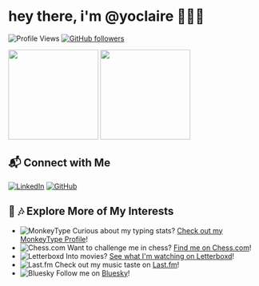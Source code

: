 # hey there, i'm @yoclaire 🧘🏻‍♀️

![Profile Views](https://komarev.com/ghpvc/?username=yoclaire&color=blueviolet)
[![GitHub followers](https://img.shields.io/github/followers/yoclaire.svg?style=social&label=Follow)](https://github.com/yoclaire?tab=followers)

<div>
  <img height="180em" src="https://github-readme-streak-stats.herokuapp.com/?user=yoclaire&hide_border=true" />
  <img height="180em" src="https://github-readme-stats.vercel.app/api/top-langs/?username=yoclaire&exclude_repo=yoclaire.github.io&show_icons=true&hide_border=true&layout=compact&langs_count=8"/>
</div>

## 📬 Connect with Me

[![LinkedIn](https://img.shields.io/badge/LinkedIn-0A66C2?style=flat&logo=linkedin&logoColor=white)](https://linkedin.com/in/yoclaire)
[![GitHub](https://img.shields.io/badge/Like_recursion%3F-100000?style=flat&logo=github&logoColor=white)](https://github.com/yoclaire)

## 🎥 🎶 Explore More of My Interests

- ![MonkeyType](https://img.shields.io/badge/MonkeyType-%23FF5F00.svg?style=for-the-badge&logo=monkeytype&logoColor=white) Curious about my typing stats? [Check out my MonkeyType Profile](https://monkeytype.com/profile/yoclaire)!
- ![Chess.com](https://img.shields.io/badge/Chess.com-%2331A8FF.svg?style=for-the-badge&logo=chess.com&logoColor=white) Want to challenge me in chess? [Find me on Chess.com](https://www.chess.com/member/yoclaire)!
- ![Letterboxd](https://img.shields.io/badge/Letterboxd-%231C1C1C.svg?style=for-the-badge&logo=letterboxd&logoColor=white) Into movies? [See what I'm watching on Letterboxd](https://letterboxd.com/mumbleclaire/)!
- ![Last.fm](https://img.shields.io/badge/Last.fm-%23D51007.svg?style=for-the-badge&logo=last.fm&logoColor=white) Check out my music taste on [Last.fm](https://www.last.fm/user/punkbunniebabe)!
- ![Bluesky](https://img.shields.io/badge/Bluesky-%231333FF.svg?style=for-the-badge&logo=bluesky&logoColor=white) Follow me on [Bluesky](https://bsky.app/profile/claire.wtf)!

